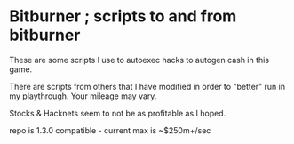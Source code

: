 # Bitburner ; scripts to and from bitburner

These are some scripts I use to autoexec hacks to autogen cash in this game.

There are scripts from others that I have modified in order to "better" run in my playthrough.
Your mileage may vary.

Stocks & Hacknets seem to not be as profitable as I hoped.

repo is 1.3.0 compatible - current max is ~$250m+/sec
